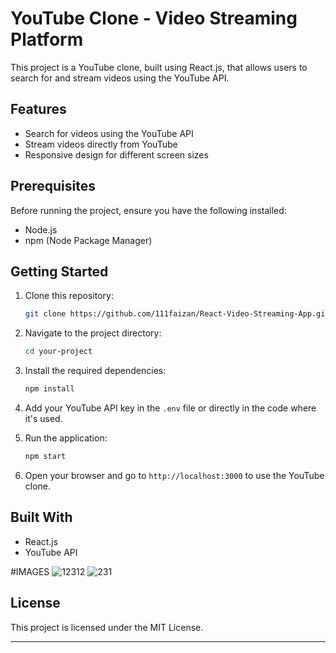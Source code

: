 # YouTube Clone - Video Streaming Platform

This project is a YouTube clone, built using React.js, that allows users to search for and stream videos using the YouTube API.

## Features
- Search for videos using the YouTube API
- Stream videos directly from YouTube
- Responsive design for different screen sizes

## Prerequisites
Before running the project, ensure you have the following installed:
- Node.js
- npm (Node Package Manager)

## Getting Started

1. Clone this repository:
   ```bash
   git clone https://github.com/111faizan/React-Video-Streaming-App.git
   ```

2. Navigate to the project directory:
   ```bash
   cd your-project
   ```

3. Install the required dependencies:
   ```bash
   npm install
   ```

4. Add your YouTube API key in the `.env` file or directly in the code where it's used.

5. Run the application:
   ```bash
   npm start
   ```

6. Open your browser and go to `http://localhost:3000` to use the YouTube clone.

## Built With
- React.js
- YouTube API

#IMAGES 
![12312](https://github.com/user-attachments/assets/71ecefa0-e479-442c-8816-6276ede83166)
![231](https://github.com/user-attachments/assets/570ae0a7-2380-4687-8e2a-f1176ecd2490)


## License
This project is licensed under the MIT License.

---
